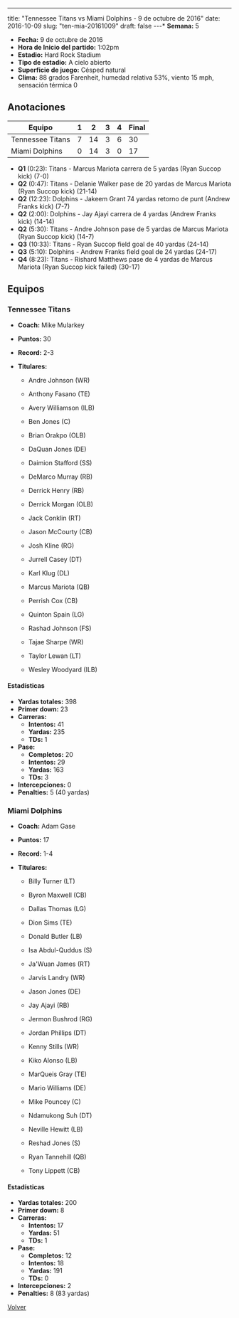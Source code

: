 ---
title: "Tennessee Titans vs Miami Dolphins - 9 de octubre de 2016"
date: 2016-10-09
slug: "ten-mia-20161009"
draft: false
---* **Semana:** 5
* **Fecha:** 9 de octubre de 2016
* **Hora de Inicio del partido:** 1:02pm
* **Estadio:** Hard Rock Stadium
* **Tipo de estadio:** A cielo abierto
* **Superficie de juego:** Césped natural
* **Clima:** 88 grados Farenheit, humedad relativa 53%, viento 15 mph, sensación térmica 0




## Anotaciones
| Equipo | 1 | 2 | 3 | 4 | Final |
|--------|---|---|---|---|-------|
| Tennessee Titans  | 7 | 14 | 3 | 6  | 30 |
| Miami Dolphins  | 0 | 14 | 3 | 0  | 17 |
* **Q1** (0:23): Titans - Marcus Mariota carrera de 5 yardas (Ryan Succop kick) (7-0)
* **Q2** (0:47): Titans - Delanie Walker pase de 20 yardas de Marcus Mariota (Ryan Succop kick) (21-14)
* **Q2** (12:23): Dolphins - Jakeem Grant 74 yardas retorno de punt (Andrew Franks kick) (7-7)
* **Q2** (2:00): Dolphins - Jay Ajayi carrera de 4 yardas (Andrew Franks kick) (14-14)
* **Q2** (5:30): Titans - Andre Johnson pase de 5 yardas de Marcus Mariota (Ryan Succop kick) (14-7)
* **Q3** (10:33): Titans - Ryan Succop field goal de 40 yardas (24-14)
* **Q3** (5:10): Dolphins - Andrew Franks field goal de 24 yardas (24-17)
* **Q4** (8:23): Titans - Rishard Matthews pase de 4 yardas de Marcus Mariota (Ryan Succop kick failed) (30-17)


## Equipos


### Tennessee Titans
* **Coach:** Mike Mularkey
* **Puntos:** 30
* **Record:** 2-3
* **Titulares:** 

  * Andre Johnson (WR) 

  * Anthony Fasano (TE) 

  * Avery Williamson (ILB) 

  * Ben Jones (C) 

  * Brian Orakpo (OLB) 

  * DaQuan Jones (DE) 

  * Daimion Stafford (SS) 

  * DeMarco Murray (RB) 

  * Derrick Henry (RB) 

  * Derrick Morgan (OLB) 

  * Jack Conklin (RT) 

  * Jason McCourty (CB) 

  * Josh Kline (RG) 

  * Jurrell Casey (DT) 

  * Karl Klug (DL) 

  * Marcus Mariota (QB) 

  * Perrish Cox (CB) 

  * Quinton Spain (LG) 

  * Rashad Johnson (FS) 

  * Tajae Sharpe (WR) 

  * Taylor Lewan (LT) 

  * Wesley Woodyard (ILB) 

#### Estadísticas
* **Yardas totales:** 398
* **Primer down:** 23
* **Carreras:**
  * **Intentos:** 41
  * **Yardas:** 235
  * **TDs:** 1
* **Pase:**
  * **Completos:** 20
  * **Intentos:** 29
  * **Yardas:** 163
  * **TDs:** 3
* **Intercepciones:** 0
* **Penalties:** 5 (40 yardas)

### Miami Dolphins
* **Coach:** Adam Gase
* **Puntos:** 17
* **Record:** 1-4
* **Titulares:** 

  * Billy Turner (LT) 

  * Byron Maxwell (CB) 

  * Dallas Thomas (LG) 

  * Dion Sims (TE) 

  * Donald Butler (LB) 

  * Isa Abdul-Quddus (S) 

  * Ja'Wuan James (RT) 

  * Jarvis Landry (WR) 

  * Jason Jones (DE) 

  * Jay Ajayi (RB) 

  * Jermon Bushrod (RG) 

  * Jordan Phillips (DT) 

  * Kenny Stills (WR) 

  * Kiko Alonso (LB) 

  * MarQueis Gray (TE) 

  * Mario Williams (DE) 

  * Mike Pouncey (C) 

  * Ndamukong Suh (DT) 

  * Neville Hewitt (LB) 

  * Reshad Jones (S) 

  * Ryan Tannehill (QB) 

  * Tony Lippett (CB) 

#### Estadísticas
* **Yardas totales:** 200
* **Primer down:** 8
* **Carreras:**
  * **Intentos:** 17
  * **Yardas:** 51
  * **TDs:** 1
* **Pase:**
  * **Completos:** 12
  * **Intentos:** 18
  * **Yardas:** 191
  * **TDs:** 0
* **Intercepciones:** 2
* **Penalties:** 8 (83 yardas)


[Volver](/historia/2016)
